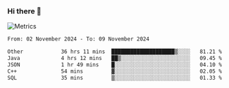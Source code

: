 ### Hi there 👋

![Metrics](https://github.com/radoapx/radoapx/blob/main/github-metrics.svg)

<!--START_SECTION:waka-->

```txt
From: 02 November 2024 - To: 09 November 2024

Other            36 hrs 11 mins  ████████████████████▒░░░░   81.21 %
Java             4 hrs 12 mins   ██▒░░░░░░░░░░░░░░░░░░░░░░   09.45 %
JSON             1 hr 49 mins    █░░░░░░░░░░░░░░░░░░░░░░░░   04.10 %
C++              54 mins         ▓░░░░░░░░░░░░░░░░░░░░░░░░   02.05 %
SQL              35 mins         ▒░░░░░░░░░░░░░░░░░░░░░░░░   01.33 %
```

<!--END_SECTION:waka-->

<!--
**radoapx/radoapx** is a ✨ _special_ ✨ repository because its `README.md` (this file) appears on your GitHub profile.

Here are some ideas to get you started:

- 🔭 I’m currently working on ...
- 🌱 I’m currently learning ...
- 👯 I’m looking to collaborate on ...
- 🤔 I’m looking for help with ...
- 💬 Ask me about ...
- 📫 How to reach me: ...
- 😄 Pronouns: ...
- ⚡ Fun fact: ...
-->
